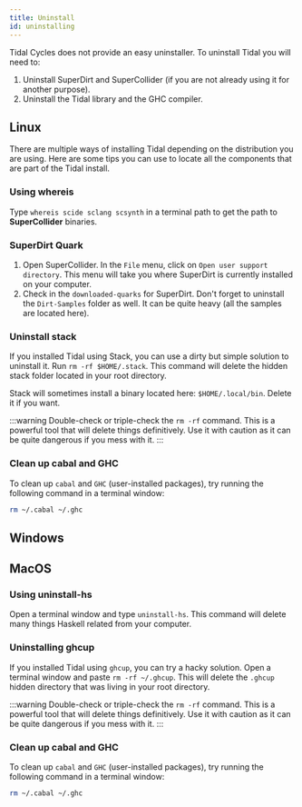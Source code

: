 ```yaml
---
title: Uninstall
id: uninstalling
---
```


Tidal Cycles does not provide an easy uninstaller. To uninstall Tidal you will need to:
1. Uninstall SuperDirt and SuperCollider (if you are not already using it for another purpose).
2. Uninstall the Tidal library and the GHC compiler.

## Linux

There are multiple ways of installing Tidal depending on the distribution you are using.
Here are some tips you can use to locate all the components that are part of the Tidal install.

### Using whereis

Type `whereis scide sclang scsynth` in a terminal path to get the path to **SuperCollider** binaries.

### SuperDirt Quark

1. Open SuperCollider. In the `File` menu, click on `Open user support directory`. This menu will take you where SuperDirt is currently installed on your computer.
2. Check in the `downloaded-quarks` for SuperDirt. Don't forget to uninstall the `Dirt-Samples` folder as well. It can be quite heavy (all the samples are located here).

### Uninstall stack

If you installed Tidal using Stack, you can use a dirty but simple solution to uninstall it.
Run `rm -rf $HOME/.stack`. This command will delete the hidden stack folder located in your root directory.

Stack will sometimes install a binary located here: `$HOME/.local/bin`. Delete it if you want.

:::warning
Double-check or triple-check the `rm -rf` command. This is a powerful tool that will delete things definitively. Use it with caution as it can be quite dangerous if you mess with it.
:::

### Clean up cabal and GHC

To clean up `cabal` and `GHC` (user-installed packages), try running the following command in a terminal window:

```bash
rm ~/.cabal ~/.ghc
```

## Windows

<!-- TODO: windows uninstall instructions -->

## MacOS

### Using uninstall-hs

Open a terminal window and type `uninstall-hs`. This command will delete many things Haskell related from your computer. 

### Uninstalling ghcup

If you installed Tidal using `ghcup`, you can try a hacky solution. Open a terminal window and paste `rm -rf ~/.ghcup`. This will delete the `.ghcup` hidden directory that was living in your root directory.

:::warning
Double-check or triple-check the `rm -rf` command. This is a powerful tool that will delete things definitively. Use it with caution as it can be quite dangerous if you mess with it.
:::

### Clean up cabal and GHC

To clean up `cabal` and `GHC` (user-installed packages), try running the following command in a terminal window:

```bash
rm ~/.cabal ~/.ghc
```
